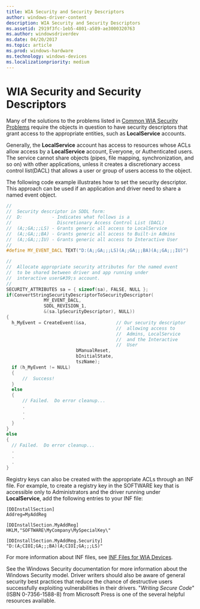 ```yaml
---
title: WIA Security and Security Descriptors
author: windows-driver-content
description: WIA Security and Security Descriptors
ms.assetid: 2919f3fc-1eb5-4801-a589-ae3000320763
ms.author: windowsdriverdev
ms.date: 04/20/2017
ms.topic: article
ms.prod: windows-hardware
ms.technology: windows-devices
ms.localizationpriority: medium
---
```


# WIA Security and Security Descriptors





Many of the solutions to the problems listed in [Common WIA Security Problems](common-wia-security-problems.md) require the objects in question to have security descriptors that grant access to the appropriate entities, such as **LocalService** accounts.

Generally, the **LocalService** account has access to resources whose ACLs allow access by a **LocalService** account, Everyone, or Authenticated users. The service cannot share objects (pipes, file mapping, synchronization, and so on) with other applications, unless it creates a discretionary access control list(DACL) that allows a user or group of users access to the object.

The following code example illustrates how to set the security descriptor. This approach can be used if an application and driver need to share a named event object.

```cpp
//
//  Security descriptor in SDDL form:
//  D:           - Indicates what follows is a 
//                 Discretionary Access Control List (DACL)
//  (A;;GA;;;LS) - Grants generic all access to LocalService
//  (A;;GA;;;BA) - Grants generic all access to Built-in Admins
//  (A;;GA;;;IU) - Grants generic all access to Interactive User 
//
#define MY_EVENT_DACL TEXT("D:(A;;GA;;;LS)(A;;GA;;;BA)(A;;GA;;;IU)")

//
//  Allocate appropriate security attributes for the named event
//  to be shared between driver and app running under 
//  interactive user&#39;s account.
//
SECURITY_ATTRIBUTES sa = { sizeof(sa), FALSE, NULL };
if(ConvertStringSecurityDescriptorToSecurityDescriptor(
              MY_EVENT_DACL,
              SDDL_REVISION_1, 
              &(sa.lpSecurityDescriptor), NULL))
{
  h_MyEvent = CreateEvent(&sa,           // Our security descriptor 
                                         //  allowing access to 
                                         //  Admins, LocalService
                                         //  and the Interactive
                                         //  User
                          bManualReset,
                          bInitialState, 
                          tszName);
  if (h_MyEvent != NULL)
  {
      //  Success!
  }
  else
  {
      // Failed.  Do error cleanup...
      .
      .
      .
  }
}
else
{
  // Failed.  Do error cleanup...
  .
  .
  .
}
```

Registry keys can also be created with the appropriate ACLs through an INF file. For example, to create a registry key in the SOFTWARE key that is accessible only to Administrators and the driver running under **LocalService**, add the following entries to your INF file:

```INF
[DDInstallSection]
Addreg=MyAddReg

[DDInstallSection.MyAddReg]
HKLM,"SOFTWARE\MyCompany\MySpecialKey\"

[DDInstallSection.MyAddReg.Security]
"D:(A;CIOI;GA;;;BA)(A;CIOI;GA;;;LS)"
```

For more information about INF files, see [INF Files for WIA Devices](inf-files-for-wia-devices.md).

See the Windows Security documentation for more information about the Windows Security model. Driver writers should also be aware of general security best practices that reduce the chance of destructive users successfully exploiting vulnerabilities in their drivers. "*Writing Secure Code*" (ISBN 0-7356-1588-8) from Microsoft Press is one of the several helpful resources available.

 

 




